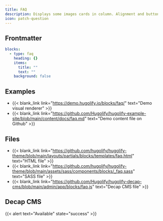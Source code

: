 ```yaml
---
title: FAQ
description: Displays some images cards in column. Alignment and button are available.
icon: patch-question
---
```


## Frontmatter

```yml
blocks:
  - type: faq
    heading: {}
    items:
      title: ""
      text: ""
    background: false
```

## Examples

- {{< blank_link link="https://demo.hugolify.io/blocks/faq/" text="Demo visual renderer" >}}
- {{< blank_link link="https://github.com/Hugolify/hugolify-example-site/blob/main/content/docs/faq.md" text="Demo content file on Github" >}}

## Files

- {{< blank_link link="https://github.com/hugolify/hugolify-theme/blob/main/layouts/partials/blocks/templates/faq.html" text="HTML file" >}}
- {{< blank_link link="https://github.com/hugolify/hugolify-theme/blob/main/assets/sass/components/blocks/_faq.sass" text="SASS file" >}}
- {{< blank_link link="https://github.com/Hugolify/hugolify-decap-cms/blob/main/admin/app/blocks/faq.js" text="Decap CMS file" >}}

## Decap CMS

{{< alert text="Available" state="success" >}}
